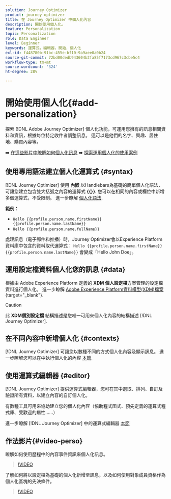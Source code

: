```yaml
---
solution: Journey Optimizer
product: journey optimizer
title: 在 Journey Optimizer 中個人化內容
description: 開始使用個人化。
feature: Personalization
topic: Personalization
role: Data Engineer
level: Beginner
keywords: 運算式，編輯器，開始，個人化
exl-id: f448780b-91bc-455e-bf10-9a9aee0a0b24
source-git-commit: 72bd00dedb943604b2fa85f7173cd967c3cbe5c4
workflow-type: tm+mt
source-wordcount: '324'
ht-degree: 28%

---
```


# 開始使用個人化{#add-personalization}

探索 [!DNL Adobe Journey Optimizer] 個人化功能，可運用您擁有的訊息相關資料和資訊，根據每位特定收件者調整訊息。 這可以是他們的名字、興趣、居住地、購買內容等。

➡️ [在這些影片中瞭解如何個人化訊息](#video-perso)
➡️ [探索運用個人化的使用案例](personalization-use-case.md)

## 使用專用語法建立個人化運算式 {#syntax}

[!DNL Journey Optimizer] 使用 **內嵌** 以Handlebars為基礎的簡單個人化語法，可讓您建立包含雙大括弧之內容的運算式 **{{}}**. 您可以在相同的內容或欄位中新增多個運算式，不受限制。 進一步瞭解 [個人化語法](personalization-syntax.md).

**範例：**

* `Hello {{profile.person.name.firstName}} {{profile.person.name.lastName}}`
* `Hello {{profile.person.name.fullName}}`

處理訊息（電子郵件和推播）時，Journey Optimizer會以Experience Platform資料庫中包含的資料取代運算式：  `Hello {{profile.person.name.firstName}} {{profile.person.name.lastName}}` 會變成「Hello John Doe」。

## 運用設定檔資料個人化您的訊息 {#data}

根據由 Adobe Experience Platform 定義的 **XDM 個人設定檔**&#x200B;方案管理的設定檔資料進行個人化。 進一步瞭解 [Adobe Experience Platform資料模型(XDM)檔案](https://experienceleague.adobe.com/docs/experience-platform/xdm/home.html?lang=zh-Hant){target="_blank"}.

>[!CAUTION]
>此 **XDM個別設定檔** 結構描述是您唯一可用來個人化內容的結構描述 [!DNL Journey Optimizer].

## 在不同內容中新增個人化 {#contexts}

[!DNL Journey Optimizer] 可讓您以數種不同的方式個人化內容及顯示訊息。 進一步瞭解您可以在中執行個人化的內容 [本節](personalization-contexts.md).

## 使用運算式編輯器 {#editor}

[!DNL Journey Optimizer] 提供運算式編輯器，您可在其中選取、排列、自訂及驗證所有資料，以建立內容的自訂個人化。

有數種工具可用來協助建立您的個人化內容（協助程式函式、預先定義的運算式程式庫、受歡迎的屬性……）

進一步瞭解 [!DNL Journey Optimizer] 中的運算式編輯器 [本節](personalization-build-expressions.md)

## 作法影片{#video-perso}

瞭解如何使用歷程中的內容事件資訊來個人化訊息。

>[!VIDEO](https://video.tv.adobe.com/v/334165?quality=12)

了解如何將以設定檔為基礎的個人化新增至訊息，以及如何使用對象成員資格作為個人化區塊的先決條件。

>[!VIDEO](https://video.tv.adobe.com/v/334078?quality=12)
